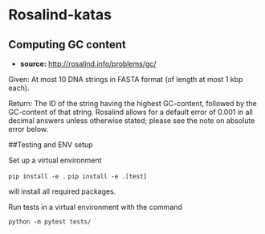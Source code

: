 # Rosalind-katas

## Computing GC content

- **source:** http://rosalind.info/problems/gc/

Given: At most 10 DNA strings in FASTA format (of length at most 1 kbp each).

Return: The ID of the string having the highest GC-content, followed by the GC-content of that string. Rosalind allows for a default error of 0.001 in all decimal answers unless otherwise stated; please see the note on absolute error below.


##Testing and ENV setup

Set up a virtual environment

`pip install -e .`
`pip install -e .[test]`

will install all required packages.

Run tests in a virtual environment with the command

`python -m pytest tests/`